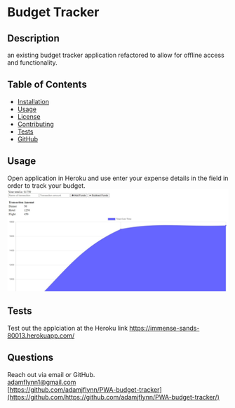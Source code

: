 # Budget Tracker
  
  ## Description
  an existing budget tracker application refactored to allow for offline access and functionality.
  
  ## Table of Contents
  * [Installation](#installation)
  * [Usage](#usage)
  * [License](#license)
  * [Contributing](#contributing)
  * [Tests](#tests)
  * [GitHub](#github)
  
  ## Usage
  
  Open application in Heroku and use enter your expense details in the field in order to track your budget.  
  ![Screenshot of Application](https://github.com/adamjflynn/PWA-budget-tracker/blob/main/public/assets/CH19screenshot.JPG?raw=true)
   
  ## Tests
  
  Test out the applciation at the Heroku link
  https://immense-sands-80013.herokuapp.com/
    
  ## Questions
  
  Reach out via email or GitHub.  
  adamflynn1@gmail.com  
  [https://github.com/adamjflynn/PWA-budget-tracker](https://github.com/https://github.com/adamjflynn/PWA-budget-tracker/)
